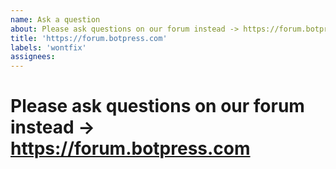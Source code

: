 ```yaml
---
name: Ask a question
about: Please ask questions on our forum instead -> https://forum.botpress.com
title: 'https://forum.botpress.com'
labels: 'wontfix'
assignees:
---
```


# Please ask questions on our forum instead -> https://forum.botpress.com
